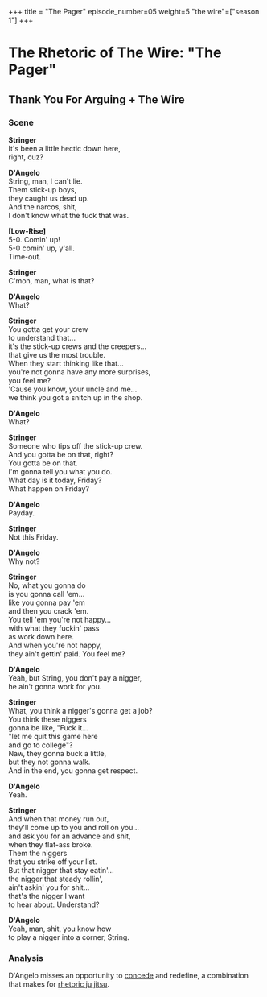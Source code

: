 +++
title = "The Pager"
episode_number=05
weight=5
"the wire"=["season 1"]
+++


# The Rhetoric of The Wire: "The Pager"
## Thank You For Arguing + The Wire
### Scene
**Stringer**  
It's been a little hectic down here,  
right, cuz?  
  
**D'Angelo**  
String, man, I can't lie.  
Them stick-up boys,  
they caught us dead up.  
And the narcos, shit,  
I don't know what the fuck that was.  
  
  
**[Low-Rise]**  
5-0. Comin' up!  
5-0 comin' up, y'all.  
Time-out.  
  
**Stringer**  
C'mon, man, what is that?  
  
**D'Angelo**  
What?  
  
**Stringer**  
You gotta get your crew  
to understand that...  
it's the stick-up crews and the creepers...  
that give us the most trouble.  
When they start thinking like that...  
you're not gonna have any more surprises,  
you feel me?  
'Cause you know, your uncle and me...  
we think you got a snitch up in the shop.  
  
**D'Angelo**  
What?  
  
**Stringer**  
Someone who tips off the stick-up crew.  
And you gotta be on that, right?  
You gotta be on that.  
I'm gonna tell you what you do.  
What day is it today, Friday?  
What happen on Friday?  
  
**D'Angelo**  
Payday.  
  
**Stringer**  
Not this Friday.  
  
**D'Angelo**  
Why not?  
  
**Stringer**  
No, what you gonna do  
is you gonna call 'em...  
like you gonna pay 'em  
and then you crack 'em.  
You tell 'em you're not happy...  
with what they fuckin' pass  
as work down here.  
And when you're not happy,  
they ain't gettin' paid. You feel me?  
  
**D'Angelo**  
Yeah, but String, you don't pay a nigger,  
he ain't gonna work for you.  
  
**Stringer**  
What, you think a nigger's gonna get a job?  
You think these niggers  
gonna be like, "Fuck it...  
"let me quit this game here  
and go to college"?  
Naw, they gonna buck a little,  
but they not gonna walk.  
And in the end, you gonna get respect.  
  
**D'Angelo**  
Yeah.  
  
**Stringer**  
And when that money run out,  
they'll come up to you and roll on you...  
and ask you for an advance and shit,  
when they flat-ass broke.  
Them the niggers  
that you strike off your list.  
But that nigger that stay eatin'...  
the nigger that steady rollin',  
ain't askin' you for shit...  
that's the nigger I want  
to hear about. Understand?  
  
**D'Angelo**  
Yeah, man, shit, you know how  
to play a nigger into a corner, String.  
  
### Analysis  
D'Angelo misses an opportunity to [concede]() and redefine, a combination that makes for [rhetoric ju jitsu]().  
  